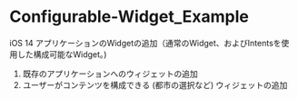 #  Configurable-Widget_Example

iOS 14 アプリケーションのWidgetの追加（通常のWidget、およびIntentsを使用した構成可能なWidget。)

1. 既存のアプリケーションへのウィジェットの追加
2. ユーザーがコンテンツを構成できる (都市の選択など) ウィジェットの追加

